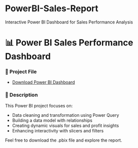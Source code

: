 # PowerBI-Sales-Report
Interactive Power BI Dashboard for Sales Performance Analysis
# 📊 Power BI Sales Performance Dashboard

### 📁 Project File
- [Download Power BI Dashboard](./Sales_Performance_Dashboard.pbix)

### 🧠 Description
This Power BI project focuses on:
- Data cleaning and transformation using Power Query
- Building a data model with relationships
- Creating dynamic visuals for sales and profit insights
- Enhancing interactivity with slicers and filters

Feel free to download the .pbix file and explore the report.
